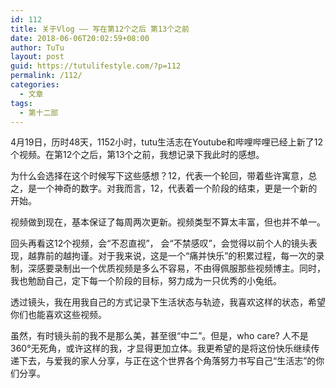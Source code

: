 ```yaml
---
id: 112
title: 关于Vlog —— 写在第12个之后 第13个之前
date: 2018-06-06T20:02:59+08:00
author: TuTu
layout: post
guid: https://tutulifestyle.com/?p=112
permalink: /112/
categories:
  - 文章
tags:
  - 第十二部
---
```

4月19日，历时48天，1152小时，tutu生活志在Youtube和哔哩哔哩已经上新了12个视频。在第12个之后，第13个之前，我想记录下我此时的感想。

为什么会选择在这个时候写下这些感想？12，代表一个轮回，带着些许寓意，总之，是一个神奇的数字。对我而言，12，代表着一个阶段的结束，更是一个新的开始。

视频做到现在，基本保证了每周两次更新。视频类型不算太丰富，但也并不单一。

回头再看这12个视频，会“不忍直视”， 会“不禁感叹”，会觉得以前个人的镜头表现，越靠前的越拘谨。对于我来说，这是一个“痛并快乐”的积累过程，每一次的录制，深感要录制出一个优质视频是多么不容易，不由得佩服那些视频博主。同时，我也勉励自己，定下每一个阶段的目标，努力成为一只优秀的小兔纸。

透过镜头，我在用我自己的方式记录下生活状态与轨迹，我喜欢这样的状态，希望你们也能喜欢这些视频。

虽然，有时镜头前的我不是那么美，甚至很“中二”。但是，who care? 人不是360°无死角，或许这样的我，才显得更加立体。我更希望的是将这份快乐继续传递下去，与爱我的家人分享，与正在这个世界各个角落努力书写自己“生活志”的你们分享。